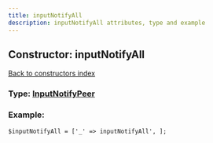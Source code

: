 ```yaml
---
title: inputNotifyAll
description: inputNotifyAll attributes, type and example
---
```

## Constructor: inputNotifyAll  
[Back to constructors index](index.md)






### Type: [InputNotifyPeer](../types/InputNotifyPeer.md)


### Example:

```
$inputNotifyAll = ['_' => inputNotifyAll', ];
```